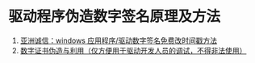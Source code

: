 # 驱动程序伪造数字签名原理及方法

1. [亚洲诚信：windows 应用程序/驱动数字签名免费改时间戳方法](https://blog.upx8.com/3531)
2. [数字证书伪造与利用（仅方便用于驱动开发人员的调试，不得非法使用）](https://www.bilibili.com/read/cv9802857/)

